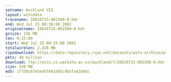 ```yaml
---
setname: Auckland VII
layout: witsdata
tracename: 20010725-001500-0.hdr
end: Wed Jul 25 00:30:00 2001
originalname: 20010725-001500-0.hdr
gzsize: 156 MB
len: 0:15:00
start: Wed Jul 25 00:15:00 2001
totalwirelen: 2,428 MB
ripedownload: https://data-repository.ripe.net/datasets/wits-archive/pma/long/auck/7//20010725-001500-0.hdr.gz
pkts: 48 million
download: ftp://wits.cs.waikato.ac.nz/auckland/7/20010725-001500-0.hdr.gz
size: 549 MB
md5: 17750c67e5ed5f661dd5c9b5fa43b8dc
---
```

